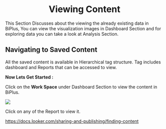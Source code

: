 


<center><h1>Viewing Content</h1></center>

This Section Discusses about the viewing the already existing data in BiPlus, You can view the visualization images in Dashboard Section and for exploring data you can take a look at Analysis Section.

## Navigating to Saved Content 

All the saved content is available in Hierarchical tag structure. Tag includes dashboard and Reports that can be accessed to view.

**Now Lets Get Started :**

Click on the **Work Space** under Dashboard Section to view the content in BiPlus.

![
](https://raw.githubusercontent.com/sv18042016/fp1/980dfc884f8704e935002d0a97ed903510de517e/images/view_list.png)

Click on any of the Report to view it.





https://docs.looker.com/sharing-and-publishing/finding-content
<!--stackedit_data:
eyJoaXN0b3J5IjpbMTAwNjg4MDg2NiwxMjg0NTc0NDU3LDIwMD
ExNjI5NzgsLTExMDEwODg5NzIsMTU3Mzk0NTU3MF19
-->